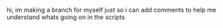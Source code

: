 hi, im making a branch for myself just so i can add comments to help me understand whats going on in the scripts
